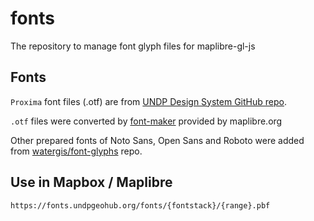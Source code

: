# fonts

The repository to manage font glyph files for maplibre-gl-js

## Fonts

`Proxima` font files (.otf) are from [UNDP Design System GitHub repo](https://github.com/undp/design-system/tree/master/docs/fonts).

`.otf` files were converted by [font-maker](https://maplibre.org/font-maker/) provided by maplibre.org

Other prepared fonts of Noto Sans, Open Sans and Roboto were added from [watergis/font-glyphs](https://github.com/watergis/font-glyphs) repo.

## Use in Mapbox / Maplibre

```
https://fonts.undpgeohub.org/fonts/{fontstack}/{range}.pbf
```